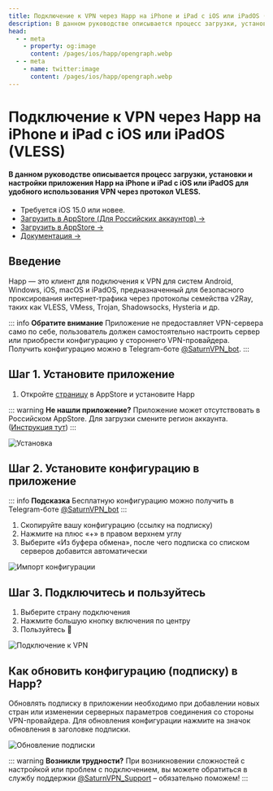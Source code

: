 ```yaml
---
title: Подключение к VPN через Happ на iPhone и iPad с iOS или iPadOS (VLESS)
description: В данном руководстве описывается процесс загрузки, установки и настройки приложения Happ на iPhone и iPad с iOS или iPadOS для удобного использования VPN через протокол VLESS.
head:
  - - meta
    - property: og:image
      content: /pages/ios/happ/opengraph.webp
  - - meta
    - name: twitter:image
      content: /pages/ios/happ/opengraph.webp
---
```


# Подключение к VPN через Happ на iPhone и iPad с iOS или iPadOS (VLESS)

#### В данном руководстве описывается процесс загрузки, установки и настройки приложения Happ на iPhone и iPad с iOS или iPadOS для удобного использования VPN через протокол VLESS.

* Требуется iOS 15.0 или новее.
* [Загрузить в AppStore (Для Российских аккаунтов) →](https://apps.apple.com/ru/app/happ-proxy-utility-plus/id6746188973)
* [Загрузить в AppStore →](https://apps.apple.com/us/app/happ-proxy-utility/id6504287215)
* [Документация →](https://www.happ.su/main/ru)

## Введение

Happ — это клиент для подключения к VPN для систем Android, Windows, iOS, macOS и iPadOS, предназначенный для безопасного проксирования интернет‑трафика через протоколы семейства v2Ray, таких как VLESS, VMess, Trojan, Shadowsocks, Hysteria и др.

::: info **Обратите внимание** 
Приложение не предоставляет VPN-сервера само по себе, пользователь должен самостоятельно настроить сервер или приобрести конфигурацию у стороннего VPN-провайдера. Получить конфигурацию можно в Telegram-боте [@SaturnVPN_bot](https://t.me/SaturnVPN_bot?start=docs).
:::

## Шаг 1. Установите приложение

1. Откройте [страницу](https://apps.apple.com/us/app/happ-proxy-utility/id6504287215) в AppStore и установите Happ

::: warning **Не нашли приложение?** 
Приложение может отсутствовать в Российском AppStore. Для загрузки смените регион аккаунта. ([Инструкция тут](/setup-guide/#смена-региона-appstore-для-загрузки-недоступных-приложении))
:::

![Установка](/pages/ios/happ/1.webp)

## Шаг 2. Установите конфигурацию в приложение

::: info **Подсказка** 
Бесплатную конфигурацию можно получить в Telegram-боте [@SaturnVPN_bot](https://t.me/SaturnVPN_bot?start=docs)
:::

1. Скопируйте вашу конфигурацию (ссылку на подписку)
2. Нажмите на плюс «+» в правом верхнем углу
3. Выберите «Из буфера обмена», после чего подписка со списком серверов добавится автоматически

![Импорт конфигурации](/pages/ios/happ/2.webp)

## Шаг 3. Подключитесь и пользуйтесь

1. Выберите страну подключения
2. Нажмите большую кнопку включения по центру
3. Пользуйтесь 🙂

![Подключение к VPN](/pages/ios/happ/3.webp)

## Как обновить конфигурацию (подписку) в Happ?
Обновлять подписку в приложении необходимо при добавлении новых стран или изменении серверных параметров соединения со стороны VPN-провайдера. Для обновления конфигурации нажмите на значок обновления в заголовке подписки.

![Обновление подписки](/pages/ios/happ/4.webp)

::: warning **Возникли трудности?** 
При возникновении сложностей с настройкой или проблем с подключением, вы можете обратиться в службу поддержки [@SaturnVPN_Support](https://t.me/SaturnVPN_Support) – обязательно поможем!
:::